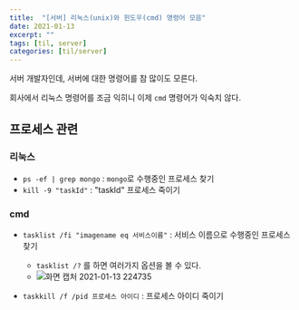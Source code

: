 ```yaml
---
title:  "[서버] 리눅스(unix)와 윈도우(cmd) 명령어 모음"
date: 2021-01-13
excerpt: ""
tags: [til, server]
categories: [til/server]
---
```


서버 개발자인데, 서버에 대한 명령어를 참 많이도 모른다.

회사에서 리눅스 명령어를 조금 익히니 이제 `cmd` 명령어가 익숙치 않다.

## 프로세스 관련

### 리눅스

- `ps -ef | grep mongo` : `mongo`로 수행중인 프로세스 찾기
- `kill -9 "taskId"` : "taskId" 프로세스 죽이기

### cmd

- `tasklist /fi "imagename eq 서비스이름"` : 서비스 이름으로 수행중인 프로세스 찾기
	- `tasklist /?` 를 하면 여러가지 옵션을 볼 수 있다.
	- ![화면 캡처 2021-01-13 224735](https://i.imgur.com/kY1zz5m.png)

- `taskkill /f /pid 프로세스 아이디` : 프로세스 아이디 죽이기

